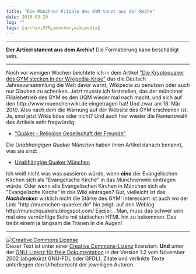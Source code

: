 ```yaml
---
title: "Die Münchner Filiale des GYM tanzt aus der Reihe"
date: 2010-03-29
log: ""
tags: [archiv,GYM,münchen,wikipedia]
---
```

<hr><b>Der Artikel stammt aus dem Archiv!</b> Die Formatierung kann beschädigt sein.<hr>
Noch vor wenigen Wochen beichtete ich in dem Artikel <a href="http://www.the-independent-friend.de/?q=node/613">&quot;Die Kryptoquaker des GYM stecken in der Wikipedia-Krise&quot;</a> das die Deutsch Jahresversammlung die Welt davor warnt, Wikipedia zu benutzen oder auch nur Glauben zu schenken. Jetzt musste ich feststellen, das der m&uuml;nchner Filialebetrieb des GYM es den UQM wieder mal nach macht, und sich auf den http://www.muenchenwiki.de eingetragen hat! Und zwar am 18. M&auml;r 2010. Also nach dem die Warnung auf der Website des GYM erschienen ist. Ja, sind jetzt Wikis b&ouml;se oder nicht?
<!--break-->
Und auch hier wieder die Namenswahl des Artikels sehr fragw&uuml;rdig:
<ul>
    <li><a href="http://www.monacomedia.de/muenchenwiki/index.php/Qu%C3%A4ker_-_Religi%C3%B6se_Gesellschaft_der_Freunde">&quot;Qu&auml;ker - Religi&ouml;se Gesellschaft der Freunde&quot;</a></li>
</ul>
Die <i>Unabh&auml;ngigen Quaker M&uuml;nchen</i> haben ihren Artikel danach benannt, was sie sind:
<ul>
    <li><a href="http://www.monacomedia.de/muenchenwiki/index.php/Unabh%C3%A4ngige_Quaker_M%C3%BCnchen">Unabh&auml;ngige Quaker M&uuml;nchen</a></li>
</ul>
Ich wei&szlig; nicht was was passieren w&uuml;rde, wenn <b>eine</b> der Evangelischen Kirchen sich als &quot;Evangelische Kirche&quot; in das M&uuml;nchnenwiki eintragen w&uuml;rde. Oder wenn alle Evangelischen Kirchen in M&uuml;nchen sich als &quot;Evangelische Kirche&quot;  in das Wiki eintragen? Gut, vielleicht ist das <b><i>Nachdenken</i></b> wirklich nicht die St&auml;rke des GYM! Interessant ist auch wo der Link &quot;http://muenchen-quaeker.de&quot; hin zeigt: auf den Weblog http://munichquakers.blogspot.com/ Eijeijei... Man, muss das schwer sein mal eine vern&uuml;nftige Seite mit statischen HTML hin zu bekommen. Das treibt einem ja langsam die Tr&auml;nen in die Augen!&nbsp;
<hr />
<a rel="license" href="http://creativecommons.org/licenses/by-sa/3.0/de/"><img alt="Creative Commons License" style="border-width: 0pt;" src="http://i.creativecommons.org/l/by-sa/3.0/de/88x31.png" /></a><br />
Dieser <span xmlns:dc="http://purl.org/dc/elements/1.1/" href="http://purl.org/dc/dcmitype/Text" rel="dc:type">Text</span> ist unter einer <a rel="license" href="http://creativecommons.org/licenses/by-sa/3.0/de/">Creative Commons-Lizenz</a> lizenziert. <b>Und</b> unter der <a href="http://de.wikipedia.org/wiki/GFDL">GNU-Lizenz f&uuml;r freie Dokumentation</a> in der Version 1.2 vom November 2002 (abgek&uuml;rzt GNU-FDL oder GFDL). Zitate und verlinkte Texte unterliegen den Urheberrecht der jeweiligen Autoren.
